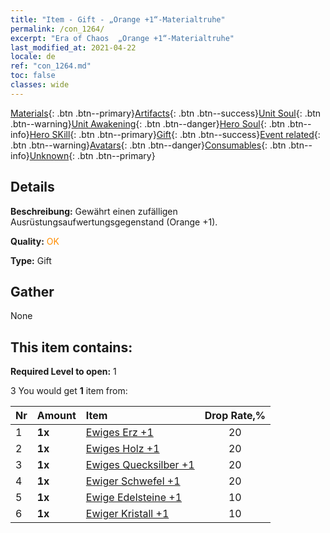 ```yaml
---
title: "Item - Gift - „Orange +1“-Materialtruhe"
permalink: /con_1264/
excerpt: "Era of Chaos  „Orange +1“-Materialtruhe"
last_modified_at: 2021-04-22
locale: de
ref: "con_1264.md"
toc: false
classes: wide
---
```

 [Materials](/ItemsDE/){: .btn .btn--primary}[Artifacts](/ItemsDE/Artifacts/){: .btn .btn--success}[Unit Soul](/ItemsDE/UnitSoul/){: .btn .btn--warning}[Unit Awakening](/ItemsDE/UnitAwakening/){: .btn .btn--danger}[Hero Soul](/ItemsDE/HeroSoul/){: .btn .btn--info}[Hero SKill](/ItemsDE/HeroSkill/){: .btn .btn--primary}[Gift](/ItemsDE/Gift/){: .btn .btn--success}[Event related](/ItemsDE/Events/){: .btn .btn--warning}[Avatars](/ItemsDE/Avatars/){: .btn .btn--danger}[Consumables](/ItemsDE/Consumables/){: .btn .btn--info}[Unknown](/ItemsDE/Unknown/){: .btn .btn--primary}

## Details
 **Beschreibung:** Gewährt einen zufälligen Ausrüstungsaufwertungsgegenstand (Orange +1).

 **Quality:** <span style="color: #FF8C00">OK</span>

 **Type:** Gift

## Gather

  None

## This item contains:

 **Required Level to open:** 1

 3 You would get **1** item  from:

  | Nr | Amount |     Item    | Drop Rate,% |
  |:---|:-------|:------------|:---------:|
  | 1 |  **1x** | [Ewiges Erz +1](/de/Items/mat_68/) | 20 | 
  | 2 |  **1x** | [Ewiges Holz +1](/de/Items/mat_69/) | 20 | 
  | 3 |  **1x** | [Ewiges Quecksilber +1](/de/Items/mat_70/) | 20 | 
  | 4 |  **1x** | [Ewiger Schwefel +1](/de/Items/mat_71/) | 20 | 
  | 5 |  **1x** | [Ewige Edelsteine +1](/de/Items/mat_72/) | 10 | 
  | 6 |  **1x** | [Ewiger Kristall +1](/de/Items/mat_73/) | 10 | 
